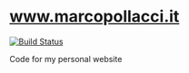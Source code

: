 # www.marcopollacci.it

[![Build Status](https://app.travis-ci.com/marcopollacci/www.marcopollacci.it-next.svg?branch=master)](https://app.travis-ci.com/marcopollacci/www.marcopollacci.it-next)

Code for my personal website

